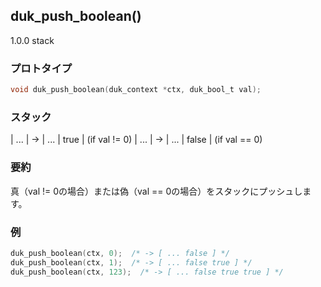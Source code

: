 ## duk_push_boolean() 

1.0.0 stack

### プロトタイプ

```c
void duk_push_boolean(duk_context *ctx, duk_bool_t val);
```

### スタック

| ... | -> | ... | true | (if val != 0)
| ... | -> | ... | false | (if val == 0)

### 要約

真（val != 0の場合）または偽（val == 0の場合）をスタックにプッシュします。


### 例

```c
duk_push_boolean(ctx, 0);  /* -> [ ... false ] */
duk_push_boolean(ctx, 1);  /* -> [ ... false true ] */
duk_push_boolean(ctx, 123);  /* -> [ ... false true true ] */
```